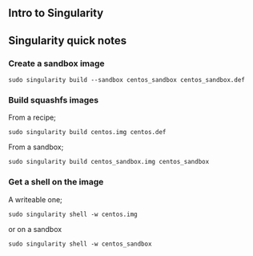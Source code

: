 ## Intro to Singularity

## Singularity quick notes

### Create a sandbox image

```
sudo singularity build --sandbox centos_sandbox centos_sandbox.def
```

### Build squashfs images

From a recipe;

```
sudo singularity build centos.img centos.def
```

From a sandbox;

```
sudo singularity build centos_sandbox.img centos_sandbox
```

### Get a shell on the image

A writeable one;

```
sudo singularity shell -w centos.img
```

or on a sandbox

```
sudo singularity shell -w centos_sandbox
```


